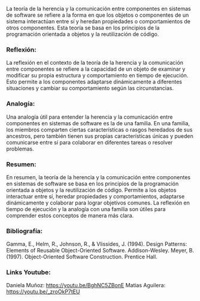 
La teoría de la herencia y la comunicación entre componentes en sistemas de software se refiere a la forma en que los objetos o componentes de un sistema interactúan entre sí y heredan propiedades o comportamientos de otros componentes. Esta teoría se basa en los principios de la programación orientada a objetos y la reutilización de código.

### Reflexión:

La reflexión en el contexto de la teoría de la herencia y la comunicación entre componentes se refiere a la capacidad de un objeto de examinar y modificar su propia estructura y comportamiento en tiempo de ejecución. Esto permite a los componentes adaptarse dinámicamente a diferentes situaciones y cambiar su comportamiento según las circunstancias.

### Analogía:

Una analogía útil para entender la herencia y la comunicación entre componentes en sistemas de software es la de una familia. En una familia, los miembros comparten ciertas características o rasgos heredados de sus ancestros, pero también tienen sus propias características únicas y pueden comunicarse entre sí para colaborar en diferentes tareas o resolver problemas.

### Resumen:

En resumen, la teoría de la herencia y la comunicación entre componentes en sistemas de software se basa en los principios de la programación orientada a objetos y la reutilización de código. Permite a los objetos interactuar entre sí, heredar propiedades y comportamientos, adaptarse dinámicamente y colaborar para lograr objetivos comunes. La reflexión en tiempo de ejecución y la analogía con una familia son útiles para comprender estos conceptos de manera más clara.
### Bibliografía:

Gamma, E., Helm, R., Johnson, R., & Vlissides, J. (1994). Design Patterns: Elements of Reusable Object-Oriented Software. Addison-Wesley.
Meyer, B. (1997). Object-Oriented Software Construction. Prentice Hall.

### Links Youtube:

Daniela Muñoz:
https://youtu.be/BghNC5ZBonE
Matias Aguilera:
https://youtu.be/_zroOkP7tEU